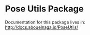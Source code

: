 # Pose Utils Package

Documentation for this package lives in: http://docs.abouelnaga.io/PoseUtils/
